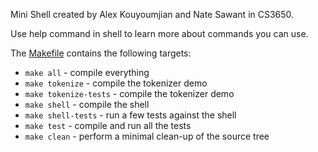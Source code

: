 Mini Shell created by Alex Kouyoumjian and Nate Sawant in CS3650.

Use help command in shell to learn more about commands you can use.

The [Makefile](Makefile) contains the following targets:
- `make all` - compile everything
- `make tokenize` - compile the tokenizer demo
- `make tokenize-tests` - compile the tokenizer demo
- `make shell` - compile the shell
- `make shell-tests` - run a few tests against the shell
- `make test` - compile and run all the tests
- `make clean` - perform a minimal clean-up of the source tree